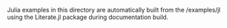 Julia examples in this directory are automatically built from the <repo>/examples/jl using the Literate.jl package during documentation build.
